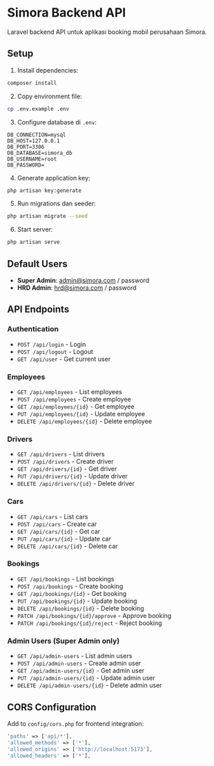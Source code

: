 # Simora Backend API

Laravel backend API untuk aplikasi booking mobil perusahaan Simora.

## Setup

1. Install dependencies:
```bash
composer install
```

2. Copy environment file:
```bash
cp .env.example .env
```

3. Configure database di `.env`:
```
DB_CONNECTION=mysql
DB_HOST=127.0.0.1
DB_PORT=3306
DB_DATABASE=simora_db
DB_USERNAME=root
DB_PASSWORD=
```

4. Generate application key:
```bash
php artisan key:generate
```

5. Run migrations dan seeder:
```bash
php artisan migrate --seed
```

6. Start server:
```bash
php artisan serve
```

## Default Users

- **Super Admin**: admin@simora.com / password
- **HRD Admin**: hrd@simora.com / password

## API Endpoints

### Authentication
- `POST /api/login` - Login
- `POST /api/logout` - Logout
- `GET /api/user` - Get current user

### Employees
- `GET /api/employees` - List employees
- `POST /api/employees` - Create employee
- `GET /api/employees/{id}` - Get employee
- `PUT /api/employees/{id}` - Update employee
- `DELETE /api/employees/{id}` - Delete employee

### Drivers
- `GET /api/drivers` - List drivers
- `POST /api/drivers` - Create driver
- `GET /api/drivers/{id}` - Get driver
- `PUT /api/drivers/{id}` - Update driver
- `DELETE /api/drivers/{id}` - Delete driver

### Cars
- `GET /api/cars` - List cars
- `POST /api/cars` - Create car
- `GET /api/cars/{id}` - Get car
- `PUT /api/cars/{id}` - Update car
- `DELETE /api/cars/{id}` - Delete car

### Bookings
- `GET /api/bookings` - List bookings
- `POST /api/bookings` - Create booking
- `GET /api/bookings/{id}` - Get booking
- `PUT /api/bookings/{id}` - Update booking
- `DELETE /api/bookings/{id}` - Delete booking
- `PATCH /api/bookings/{id}/approve` - Approve booking
- `PATCH /api/bookings/{id}/reject` - Reject booking

### Admin Users (Super Admin only)
- `GET /api/admin-users` - List admin users
- `POST /api/admin-users` - Create admin user
- `GET /api/admin-users/{id}` - Get admin user
- `PUT /api/admin-users/{id}` - Update admin user
- `DELETE /api/admin-users/{id}` - Delete admin user

## CORS Configuration

Add to `config/cors.php` for frontend integration:
```php
'paths' => ['api/*'],
'allowed_methods' => ['*'],
'allowed_origins' => ['http://localhost:5173'],
'allowed_headers' => ['*'],
```